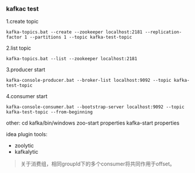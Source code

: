 ### kafkac test
1.create topic
``` 
kafka-topics.bat --create --zookeeper localhost:2181 --replication-factor 1 --partitions 1 --topic kafka-test-topic
```
2.list topic
``` 
kafka-topics.bat --list --zookeeper localhost:2181
```
3.producer start
``` 
kafka-console-producer.bat --broker-list localhost:9092 --topic kafka-test-topic
```
4.consumer start
``` 
kafka-console-consumer.bat --bootstrap-server localhost:9092 --topic kafka-test-topic --from-beginning
```

other:
cd kafka/bin/windows
zoo-start properties
kafka-start properties

idea plugin tools:
- zoolytic
- kafkalytic

> 关于消费组，相同groupId下的多个consumer将共同作用于offset。

